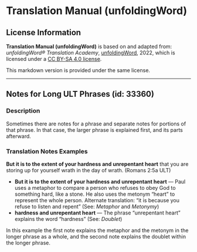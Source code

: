 # Translation Manual (unfoldingWord)

## License Information

**Translation Manual (unfoldingWord)** is based on and adapted from: _unfoldingWord® Translation Academy_, [unfoldingWord](https://unfoldingword.org/utw), 2022, which is licensed under a [CC BY-SA 4.0 license](https://creativecommons.org/licenses/by-sa/4.0/legalcode.en).

This markdown version is provided under the same license.



--------------------------------

## Notes for Long ULT Phrases (id: 33360)

### Description

Sometimes there are notes for a phrase and separate notes for portions of that phrase. In that case, the larger phrase is explained first, and its parts afterward.

### Translation Notes Examples

**But it is to the extent of your hardness and unrepentant heart** that you are storing up for yourself wrath in the day of wrath. (Romans 2:5a ULT)

* **But it is to the extent of your hardness and unrepentant heart** — Paul uses a metaphor to compare a person who refuses to obey God to something hard, like a stone. He also uses the metonym “heart” to represent the whole person. Alternate translation: “it is because you refuse to listen and repent” (See: *Metaphor* and *Metonymy*)
* **hardness and unrepentant heart** — The phrase “unrepentant heart” explains the word “hardness” (See: *Doublet*)

In this example the first note explains the metaphor and the metonym in the longer phrase as a whole, and the second note explains the doublet within the longer phrase.


